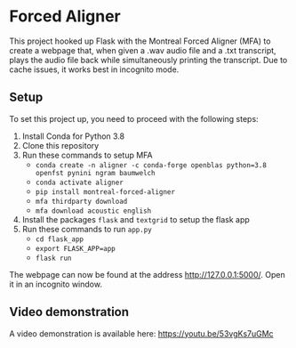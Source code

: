 # Forced Aligner

This project hooked up Flask with the Montreal Forced Aligner (MFA) to create a webpage that, when given a .wav audio file and a .txt transcript, plays the audio file back while simultaneously printing the transcript. Due to cache issues, it works best in incognito mode. 

## Setup
To set this project up, you need to proceed with the following steps:
1. Install Conda for Python 3.8
2. Clone this repository
3. Run these commands to setup MFA
   - ```conda create -n aligner -c conda-forge openblas python=3.8 openfst pynini ngram baumwelch```
   - ```conda activate aligner```
   - ```pip install montreal-forced-aligner```
   - ```mfa thirdparty download```
   - ```mfa download acoustic english```
4. Install the packages ```flask``` and ```textgrid``` to setup the flask app
5. Run these commands to run ```app.py```
   - ```cd flask_app```
   - ```export FLASK_APP=app```
   - ```flask run```

The webpage can now be found at the address http://127.0.0.1:5000/. Open it in an incognito window.

## Video demonstration

A video demonstration is available here:
https://youtu.be/53vgKs7uGMc